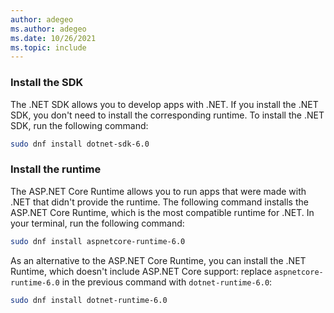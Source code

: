 ```yaml
---
author: adegeo
ms.author: adegeo
ms.date: 10/26/2021
ms.topic: include
---
```


### Install the SDK

The .NET SDK allows you to develop apps with .NET. If you install the .NET SDK, you don't need to install the corresponding runtime. To install the .NET SDK, run the following command:

```bash
sudo dnf install dotnet-sdk-6.0
```

### Install the runtime

The ASP.NET Core Runtime allows you to run apps that were made with .NET that didn't provide the runtime. The following command installs the ASP.NET Core Runtime, which is the most compatible runtime for .NET. In your terminal, run the following command:

```bash
sudo dnf install aspnetcore-runtime-6.0
```

As an alternative to the ASP.NET Core Runtime, you can install the .NET Runtime, which doesn't include ASP.NET Core support: replace `aspnetcore-runtime-6.0` in the previous command with `dotnet-runtime-6.0`:

```bash
sudo dnf install dotnet-runtime-6.0
```

